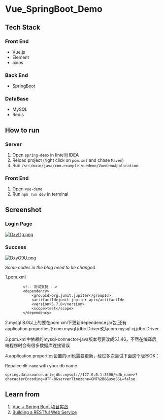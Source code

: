 # Vue_SpringBoot_Demo
## Tech Stack
### Front End
- Vue.js
- Element
- axios
### Back End
- SpringBoot
### DataBase
- MySQL
- Redis


## How to run
### Server
1. Open `spring-demo` in Iintellij IDEA
2. Reload project (right click on `pom.xml` and chose `Maven`)
3. Run `/src/main/java/com.example.vuedemo/VuedemoApplication`

### Front End
1. Open `vue-demo`
2. Run `npm run dev` in terminal

## Screenshot
### Login Page
[![Dxyf1g.png](https://s3.ax1x.com/2020/12/07/Dxyf1g.png)](https://imgchr.com/i/Dxyf1g)

### Success
[![DxyO9U.png](https://s3.ax1x.com/2020/12/07/DxyO9U.png)](https://imgchr.com/i/DxyO9U)

*Some codes in the blog need to be changed*

1.pom.xml
```
		<!-- 测试支持 -->
		<dependency>
			<groupId>org.junit.jupiter</groupId>
			<artifactId>junit-jupiter-api</artifactId>
			<version>5.7.0</version>
			<scope>test</scope>
		</dependency>
```

2.mysql 8.0以上的要在pom.xml下更新dependence jar包,还有application.properties下com.mysql.jdbc.Driver改为com.mysql.cj.jdbc.Driver

3.pom.xml中依赖的mysql-connector-java版本号要改成5.1.46，不然在编译后端程序时会有很多数据库连接错误

4.application.properties设置的url也需要更新，经过多次尝试下面这个版本OK：

Repalce `db_name` with your db name
```
spring.datasource.url=jdbc:mysql://127.0.0.1:3306/<db_name>?characterEncoding=UTF-8&serverTimezone=GMT%2B8&useSSL=false
```


## Learn from

1. [Vue + Spring Boot 项目实战](https://blog.csdn.net/Neuf_Soleil/article/details/88925013)
2. [Building a RESTful Web Service](https://spring.io/guides/gs/rest-service/)